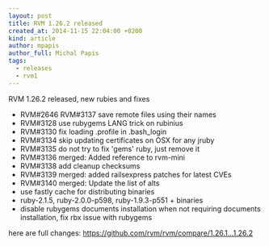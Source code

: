 ```yaml
---
layout: post
title: RVM 1.26.2 released
created_at: 2014-11-15 22:04:00 +0200
kind: article
author: mpapis
author_full: Michal Papis
tags:
  - releases
  - rvm1
---
```


RVM 1.26.2 released, new rubies and fixes

<!-- more -->

- RVM#2646 RVM#3137 save remote files using their names
- RVM#3128 use rubygems LANG trick on rubinius
- RVM#3130 fix loading .profile in .bash_login
- RVM#3134 skip updating certificates on OSX for any jruby
- RVM#3135 do not try to fix 'gems' ruby, just remove it
- RVM#3136 merged: Added reference to rvm-mini
- RVM#3138 add cleanup checksums
- RVM#3139 merged: added railsexpress patches for latest CVEs
- RVM#3140 merged: Update the list of alts
- use fastly cache for distributing binaries
- ruby-2.1.5, ruby-2.0.0-p598, ruby-1.9.3-p551 + binaries
- disable rubygems documents installation when not requiring documents installation, fix rbx issue with rubygems

here are full changes:
<https://github.com/rvm/rvm/compare/1.26.1...1.26.2>
